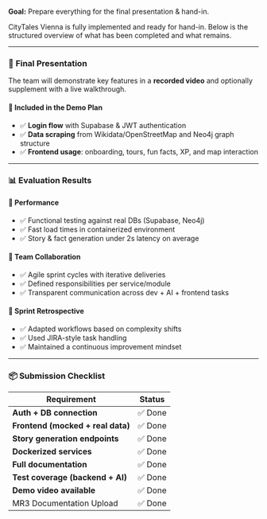**Goal:** Prepare everything for the final presentation & hand-in.

CityTales Vienna is fully implemented and ready for hand-in. Below is the structured overview of what has been completed and what remains.

---

### 🎥 **Final Presentation**

The team will demonstrate key features in a **recorded video** and optionally supplement with a live walkthrough.

#### 🎯 **Included in the Demo Plan**

* ✅ **Login flow** with Supabase & JWT authentication
* ✅ **Data scraping** from Wikidata/OpenStreetMap and Neo4j graph structure
* ✅ **Frontend usage**: onboarding, tours, fun facts, XP, and map interaction

---

### 📊 **Evaluation Results**

#### 🧪 **Performance**

* ✅ Functional testing against real DBs (Supabase, Neo4j)
* ✅ Fast load times in containerized environment
* ✅ Story & fact generation under 2s latency on average

#### 🤝 **Team Collaboration**

* ✅ Agile sprint cycles with iterative deliveries
* ✅ Defined responsibilities per service/module
* ✅ Transparent communication across dev + AI + frontend tasks

#### 🔁 **Sprint Retrospective**

* ✅ Adapted workflows based on complexity shifts
* ✅ Used JIRA-style task handling
* ✅ Maintained a continuous improvement mindset

---

### 📦 **Submission Checklist**

| Requirement | Status |
|-------------|--------|
| **Auth + DB connection** | ✅ Done |
| **Frontend (mocked + real data)** | ✅ Done |
| **Story generation endpoints** | ✅ Done |
| **Dockerized services** | ✅ Done |
| **Full documentation** | ✅ Done |
| **Test coverage (backend + AI)** | ✅ Done |
| **Demo video available** | ✅ Done |
| MR3 Documentation Upload | ✅ Done |

